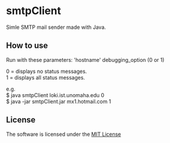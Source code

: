 # **smtpClient**
Simle SMTP mail sender made with Java.

## How to use
Run with these parameters: 'hostname' debugging_option (0 or 1)  
  
0 = displays no status messages.  
1 = displays all status messages.  

e.g.  
$ java smtpClient loki.ist.unomaha.edu 0  
$ java -jar smtpClient.jar mx1.hotmail.com 1  


## License
The software is licensed under the [MIT License](LICENSE)
